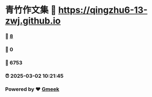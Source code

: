 # 青竹作文集 :link: https://qingzhu6-13-zwj.github.io 
### :page_facing_up: [8](https://qingzhu6-13-zwj.github.io/tag.html) 
### :speech_balloon: 0 
### :hibiscus: 6753 
### :alarm_clock: 2025-03-02 10:21:45 
### Powered by :heart: [Gmeek](https://github.com/Meekdai/Gmeek)
